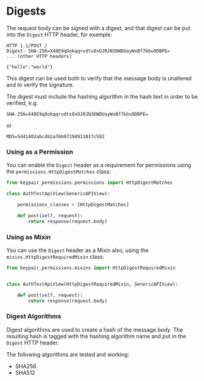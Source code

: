 # Digests

The request body can be signed with a digest, and that digest can be put into the `Digest` HTTP header, for example:

```
HTTP 1.1/POST /
Digest: SHA-256=X48E9qOokqqrvdts8nOJRJN3OWDUoyWxBf7kbu9DBPE=
... (other HTTP headers)

{"hello":"world"}
```

This digest can be used both to verify that the message body is unaltered and to verify the signature.

The digest must include the hashing algorithm in the hash text in order to be verified, e.g.

```SHA-256=X48E9qOokqqrvdts8nOJRJN3OWDUoyWxBf7kbu9DBPE=```

or 

```MD5=5d41402abc4b2a76b9719d911017c592```

### Using as a Permission

You can enable the `Digest` header as a requirement for permissions using the `permissions.HttpDigestMatches` class:

```python
from keypair_permissions.permissions import HttpDigestMatches

class AuthTestApiView(GenericAPIView):

	permissions_classes = [HttpDigestMatches]

    def post(self, request):
        return response(request.body)
```

### Using as Mixin

You can use the `Digest` header as a Mixin also, using the `mixins.HttpDigestRequiredMixin` class:

```python
from keypair_permissions.mixins import HttpDigestRequiredMixin


class AuthTestApiView(HttpDigestRequiredMixin, GenericAPIView):

    def post(self, request):
        return response(request.body)

```


### Digest Algorithms

Digest algorithms are used to create a hash of the message body. The resulting hash is tagged with the hashing algorithm name and put in the `Digest` HTTP header.

The following algorithms are tested and working:

* SHA256
* SHA512
